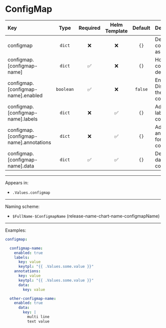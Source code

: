 # ConfigMap

| Key                                    |   Type    | Required | Helm Template | Default | Description                          |
| :------------------------------------- | :-------: | :------: | :-----------: | :-----: | :----------------------------------- |
| configmap                              |  `dict`   |    ❌    |      ❌       |  `{}`   | Define the configMaps as dicts       |
| configmap.[configmap-name]             |  `dict`   |    ✅    |      ❌       |  `{}`   | Holds configMap definition           |
| configmap.[configmap-name].enabled     | `boolean` |    ✅    |      ❌       | `false` | Enables or Disables the configMap    |
| configmap.[configmap-name].labels      |  `dict`   |    ❌    |      ✅       |  `{}`   | Additional labels for configmap      |
| configmap.[configmap-name].annotations |  `dict`   |    ❌    |      ✅       |  `{}`   | Additional annotations for configmap |
| configmap.[configmap-name].data        |  `dict`   |    ✅    |      ✅       |  `{}`   | Define the data of the configmap     |

---

Appears in:

- `.Values.configmap`

---

Naming scheme:

- `$FullName-$ConfigmapName` (release-name-chart-name-configmapName)

---

Examples:

```yaml
configmap:

  configmap-name:
    enabled: true
    labels:
      key: value
      keytpl: "{{ .Values.some.value }}"
    annotations:
      key: value
      keytpl: "{{ .Values.some.value }}"
      data:
        key: value

  other-configmap-name:
    enabled: true
      data:
        key: |
          multi line
          text value
```
